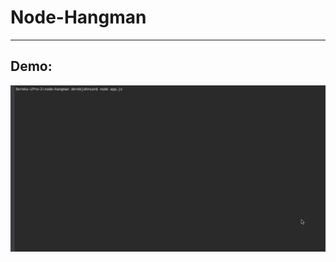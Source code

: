 # Node-Hangman
____
## Demo: 
![Demo](https://github.com/Weblinaut/node-hangman/blob/master/node-hangman.gif)

